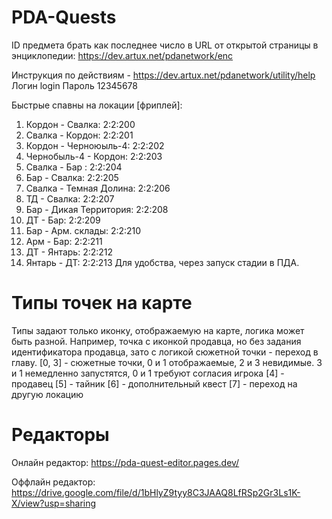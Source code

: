 # PDA-Quests

ID предмета брать как последнее число в URL от открытой страницы в энциклопедии: https://dev.artux.net/pdanetwork/enc

Инструкция по действиям - https://dev.artux.net/pdanetwork/utility/help
Логин login
Пароль 12345678

Быстрые спавны на локации [фриплей]:

1. Кордон - Свалка: 2:2:200
2. Свалка - Кордон: 2:2:201
3. Кордон - Черноюыль-4: 2:2:202
4. Чернобыль-4 - Кордон: 2:2:203
5. Свалка - Бар : 2:2:204
6. Бар - Свалка: 2:2:205
7. Свалка - Темная Долина: 2:2:206
8. ТД - Свалка: 2:2:207
9. Бар - Дикая Территория: 2:2:208
10. ДТ - Бар: 2:2:209
11. Бар - Арм. склады: 2:2:210
12. Арм - Бар: 2:2:211
13. ДТ - Янтарь: 2:2:212
14. Янтарь - ДТ: 2:2:213
Для удобства, через запуск стадии в ПДА.

# Типы точек на карте
Типы задают только иконку, отображаемую на карте, логика может быть разной. Например, точка с иконкой продавца, но без задания идентификатора продавца, зато с логикой сюжетной точки - переход в главу.
[0, 3] - сюжетные точки, 0 и 1 отображаемые, 2 и 3 невидимые. 3 и 1 немедленно запустятся, 0 и 1 требуют согласия игрока
[4] - продавец
[5] - тайник
[6] - дополнительный квест
[7] - переход на другую локацию

# Редакторы
Онлайн редактор: https://pda-quest-editor.pages.dev/

Оффлайн редактор: https://drive.google.com/file/d/1bHlyZ9tyy8C3JAAQ8LfRSp2Gr3Ls1K-X/view?usp=sharing
